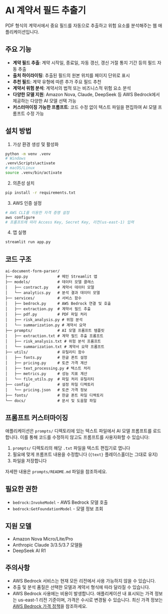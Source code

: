 # AI 계약서 필드 추출기

PDF 형식의 계약서에서 중요 필드를 자동으로 추출하고 위험 요소를 분석해주는 웹 애플리케이션입니다.

## 주요 기능

- **계약 필드 추출**: 계약 시작일, 종료일, 자동 갱신, 갱신 거절 통지 기간 등의 필드 자동 추출
- **출처 하이라이팅**: 추출된 필드의 원본 위치를 페이지 단위로 표시
- **추천 필드**: 계약 유형에 따른 추가 주요 필드 추천
- **계약서 위험 분석**: 계약서의 법적 또는 비즈니스적 위험 요소 분석
- **다양한 모델 지원**: Amazon Nova, Claude, DeepSeek 등 AWS Bedrock에서 제공하는 다양한 AI 모델 선택 가능
- **커스터마이징 가능한 프롬프트**: 코드 수정 없이 텍스트 파일을 편집하여 AI 모델 프롬프트 수정 가능

## 설치 방법

1. 가상 환경 생성 및 활성화
```bash
python -m venv .venv
# Windows
.venv\Scripts\activate
# macOS/Linux
source .venv/bin/activate
```

2. 의존성 설치
```bash
pip install -r requirements.txt
```

3. AWS 인증 설정
```bash
# AWS CLI를 이용한 자격 증명 설정
aws configure
# 프롬프트에 따라 Access Key, Secret Key, 리전(us-east-1) 입력
```

4. 앱 실행
```bash
streamlit run app.py
```

## 코드 구조

```
ai-document-form-parser/
├── app.py             # 메인 Streamlit 앱
├── models/            # 데이터 모델 클래스
│   ├── contract.py    # 계약서 데이터 모델
│   └── analytics.py   # 분석 결과 데이터 모델
├── services/          # 서비스 함수
│   ├── bedrock.py     # AWS Bedrock 연결 및 호출
│   ├── extraction.py  # 계약서 필드 추출
│   ├── pdf.py         # PDF 파일 처리
│   ├── risk_analysis.py # 위험 분석
│   └── summarization.py # 계약서 요약
├── prompts/           # AI 모델 프롬프트 템플릿
│   ├── extraction.txt # 계약 필드 추출 프롬프트
│   ├── risk_analysis.txt # 위험 분석 프롬프트
│   └── summarization.txt # 계약서 요약 프롬프트
├── utils/             # 유틸리티 함수
│   ├── fonts.py       # 한글 폰트 설정
│   ├── pricing.py     # 토큰 가격 계산
│   ├── text_processing.py # 텍스트 처리
│   ├── metrics.py     # 성능 지표 계산
│   └── file_utils.py  # 파일 처리 유틸리티
├── config/            # 설정 파일 디렉토리
│   └── pricing.json   # 토큰 가격 정보
├── fonts/             # 한글 폰트 파일 디렉토리
└── docs/              # 문서 및 도움말 파일
```

## 프롬프트 커스터마이징

애플리케이션은 `prompts/` 디렉토리에 있는 텍스트 파일에서 AI 모델 프롬프트를 로드합니다. 이를 통해 코드를 수정하지 않고도 프롬프트를 사용자화할 수 있습니다:

1. `prompts/` 디렉토리의 해당 `.txt` 파일을 텍스트 편집기로 엽니다
2. 필요에 맞게 프롬프트 내용을 수정합니다 (`{text}` 플레이스홀더는 그대로 유지)
3. 파일을 저장합니다

자세한 내용은 `prompts/README.md` 파일을 참조하세요.

## 필요한 권한

- `bedrock:InvokeModel` - AWS Bedrock 모델 호출
- `bedrock:GetFoundationModel` - 모델 정보 조회

## 지원 모델

- Amazon Nova Micro/Lite/Pro 
- Anthropic Claude 3/3.5/3.7 모델들
- DeepSeek AI R1

## 주의사항

- AWS Bedrock 서비스는 현재 모든 리전에서 사용 가능하지 않을 수 있습니다.
- 추출 및 분석 품질은 선택한 모델과 계약서 형식에 따라 달라질 수 있습니다.
- AWS Bedrock 사용에는 비용이 발생합니다. 애플리케이션 내 표시되는 가격 정보는 us-east-1 리전 기준이며, 가격은 수시로 변경될 수 있습니다. 최신 가격 정보는 [AWS Bedrock 가격 정책](https://aws.amazon.com/ko/bedrock/pricing/)을 참조하세요.
